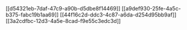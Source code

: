 [[d54321eb-7daf-47c9-a90b-d5dbe8f14469]]
[[a9def930-25fe-4a5c-b375-fabc19b1aa69]]
[[44f16c2d-ddc3-4c87-a6da-d254d95bb9af]]
[[3a2cdfbc-12d3-4a5e-8cad-f9e55c3edc3d]]
